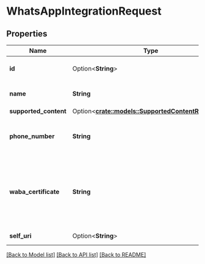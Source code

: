 # WhatsAppIntegrationRequest

## Properties

Name | Type | Description | Notes
------------ | ------------- | ------------- | -------------
**id** | Option<**String**> | The globally unique identifier for the object. | [optional][readonly]
**name** | **String** | The name of the WhatsApp Integration | 
**supported_content** | Option<[**crate::models::SupportedContentReference**](SupportedContentReference.md)> |  | [optional]
**phone_number** | **String** | The phone number associated to the whatsApp integration | 
**waba_certificate** | **String** | The waba(WhatsApp Business Manager) certificate associated to the WhatsApp integration phone number | 
**self_uri** | Option<**String**> | The URI for this object | [optional][readonly]

[[Back to Model list]](../README.md#documentation-for-models) [[Back to API list]](../README.md#documentation-for-api-endpoints) [[Back to README]](../README.md)


